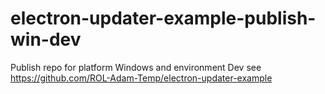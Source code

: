# electron-updater-example-publish-win-dev
  Publish repo for platform Windows and environment Dev  see https://github.com/ROL-Adam-Temp/electron-updater-example
